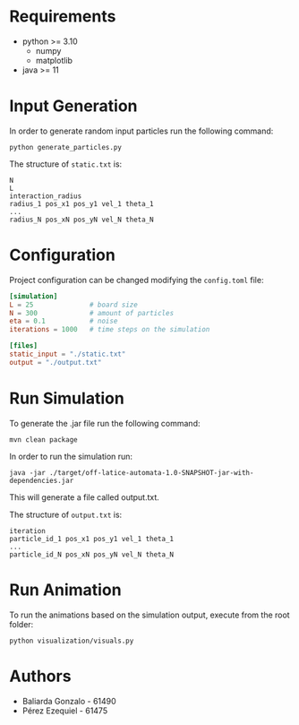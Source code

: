# Requirements

- python >= 3.10
  - numpy
  - matplotlib
- java >= 11

# Input Generation

In order to generate random input particles run the following command:

```shell
python generate_particles.py
```

The structure of `static.txt` is:

```
N
L
interaction_radius
radius_1 pos_x1 pos_y1 vel_1 theta_1
...
radius_N pos_xN pos_yN vel_N theta_N
```

# Configuration

Project configuration can be changed modifying the `config.toml` file:

```toml
[simulation]
L = 25              # board size
N = 300             # amount of particles
eta = 0.1           # noise
iterations = 1000   # time steps on the simulation

[files]
static_input = "./static.txt"
output = "./output.txt"
```

# Run Simulation

To generate the .jar file run the following command:

```shell  
mvn clean package
```

In order to run the simulation run:

```shell
java -jar ./target/off-latice-automata-1.0-SNAPSHOT-jar-with-dependencies.jar
```

This will generate a file called output.txt.

The structure of `output.txt` is:

```
iteration
particle_id_1 pos_x1 pos_y1 vel_1 theta_1
...
particle_id_N pos_xN pos_yN vel_N theta_N
```

# Run Animation

To run the animations based on the simulation output, execute from the root folder:

```shell
python visualization/visuals.py
```

# Authors

- Baliarda Gonzalo - 61490
- Pérez Ezequiel - 61475
